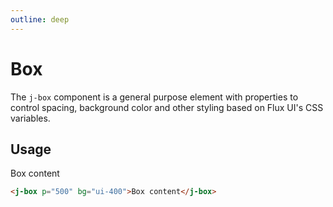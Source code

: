 ```yaml
---
outline: deep
---
```


# Box

The `j-box` component is a general purpose element with properties to control spacing, background color and other styling based on Flux UI's CSS variables.

## Usage

<j-box p="500" bg="ui-400">Box content</j-box>

```html
<j-box p="500" bg="ui-400">Box content</j-box>
```

